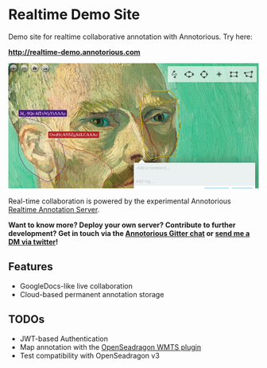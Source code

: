 # Realtime Demo Site

Demo site for realtime collaborative annotation with Annotorious. Try here:

__<http://realtime-demo.annotorious.com>__

![Social preview image](social.jpg)

Real-time collaboration is powered by the experimental Annotorious
[Realtime Annotation Server](https://github.com/recogito/realtime-annotation-server).

__Want to know more? Deploy your own server? Contribute to further development? Get in touch via the 
[Annotorious Gitter chat](https://gitter.im/recogito/annotorious) or
[send me a DM via twitter](https://twitter.com/aboutgeo)!__

## Features

- GoogleDocs-like live collaboration
- Cloud-based permanent annotation storage

## TODOs

- JWT-based Authentication
- Map annotation with the [OpenSeadragon WMTS plugin](https://github.com/recogito/openseadragon-wmts)
- Test compatibility with OpenSeadragon v3

